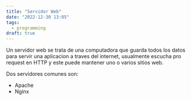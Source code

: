 ```yaml
---
title: "Servidor Web"
date: "2022-12-30 13:05"
tags: 
  - programming
draft: true
---
```

Un servidor web se trata de una computadora que guarda todos los datos para servir una aplicacion a traves del internet, usualmente escucha pro request en HTTP y este puede mantener uno o varios sitios web.

Dos servidores comunes son:
- Apache
- Nginx